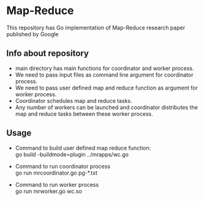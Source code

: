 # Map-Reduce
This repository has Go implementation of Map-Reduce research paper published by Google

## Info about repository
* main directory has main functions for coordinator and worker process.  
* We need to pass input files as command line argument for coordinator process.  
* We need to pass user defined map and reduce function as argument for worker process.  
* Coordinator schedules map and reduce tasks.  
* Any number of workers can be launched and coordinator distributes the map and reduce tasks between these worker process.  

## Usage 
* Command to build user defined map reduce function:  
    go build -buildmode=plugin ../mrapps/wc.go  

* Command to run coordinator process  
    go run mrcoordinator.go pg-*.txt  

* Command to run worker process  
    go run mrworker.go wc.so  

